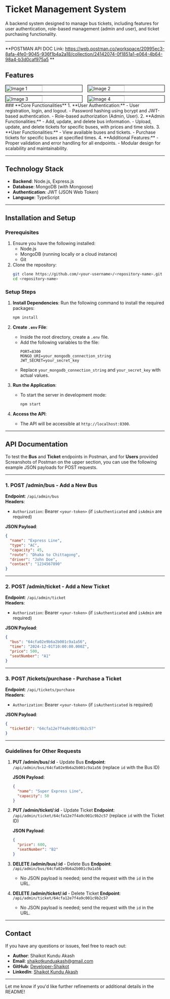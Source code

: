 # Ticket Management System

A backend system designed to manage bus tickets, including features for user authentication, role-based management (admin and user), and ticket purchasing functionality.

---
**POSTMAN API DOC Link: https://web.postman.co/workspace/20995ec3-8afa-4fe0-9045-936f1b4a2a18/collection/24142074-0f1851a1-e064-4b64-98a4-b3d0caf975a5
**
## **Features**
<div style="display: flex; flex-wrap: wrap; justify-content: space-between;">
  <img src="https://res.cloudinary.com/ddlbvpfq1/image/upload/v1732911723/SignUp-PoST_ovr1gf.png" alt="Image 1" style="width:48%; border: 1px solid black; margin-bottom: 10px;">
  <img src="https://res.cloudinary.com/ddlbvpfq1/image/upload/v1732911723/Admin_SignIn_d28pio.png" alt="Image 2" style="width:48%; border: 1px solid black; margin-bottom: 10px;">
  <img src="https://res.cloudinary.com/ddlbvpfq1/image/upload/v1732911723/Add_Buses_mlonxt.png" alt="Image 3" style="width:48%; border: 1px solid black;">
  <img src="https://res.cloudinary.com/ddlbvpfq1/image/upload/v1732911723/Get_Buses_yybu1p.png" alt="Image 4" style="width:48%; border: 1px solid black;">
</div>
### **Core Functionalities**
1. **User Authentication:**
   - User registration, login, and logout.
   - Password hashing using bcrypt and JWT-based authentication.
   - Role-based authorization (Admin, User).
2. **Admin Functionalities:**
   - Add, update, and delete bus information.
   - Upload, update, and delete tickets for specific buses, with prices and time slots.
3. **User Functionalities:**
   - View available buses and tickets.
   - Purchase tickets for specific buses at specified times.
4. **Additional Features:**
   - Proper validation and error handling for all endpoints.
   - Modular design for scalability and maintainability.

---

## **Technology Stack**
- **Backend**: Node.js, Express.js
- **Database**: MongoDB (with Mongoose)
- **Authentication**: JWT (JSON Web Token)
- **Language**: TypeScript 

---

## **Installation and Setup**

### **Prerequisites**
1. Ensure you have the following installed:
   - Node.js 
   - MongoDB (running locally or a cloud instance)
   - Git
2. Clone the repository:
   ```bash
   git clone https://github.com/<your-username>/<repository-name>.git
   cd <repository-name>
   ```

### **Setup Steps**
1. **Install Dependencies**:
   Run the following command to install the required packages:
   ```bash
   npm install
   ```

2. **Create `.env` File**:
   - Inside the root directory, create a `.env` file.
   - Add the following variables to the file:
     ```plaintext
     PORT=8300
     MONGO_URI=your_mongodb_connection_string
     JWT_SECRET=your_secret_key
     ```
   - Replace `your_mongodb_connection_string` and `your_secret_key` with actual values.

3. **Run the Application**:
   - To start the server in development mode:
     ```bash
     npm start
     ```

4. **Access the API**:
   - The API will be accessible at `http://localhost:8300`.

---

## **API Documentation**

To test the **Bus** and **Ticket** endpoints in Postman, and for **Users** provided Screanshots of Postman on the upper section, you can use the following example JSON payloads for POST requests.

---

### 1. **POST /admin/bus** - Add a New Bus
**Endpoint**: `/api/admin/bus`  
**Headers**:
- `Authorization`: Bearer `<your-token>` (if `isAuthenticated` and `isAdmin` are required)

**JSON Payload**:
```json
{
  "name": "Express Line",
  "type": "AC",
  "capacity": 45,
  "route": "Dhaka to Chittagong",
  "driver": "John Doe",
  "contact": "1234567890"
}
```

---

### 2. **POST /admin/ticket** - Add a New Ticket
**Endpoint**: `/api/admin/ticket`  
**Headers**:
- `Authorization`: Bearer `<your-token>` (if `isAuthenticated` and `isAdmin` are required)

**JSON Payload**:
```json
{
  "bus": "64cfa02e9b6a2b001c9a1a56", 
  "time": "2024-12-01T10:00:00.000Z",
  "price": 500,
  "seatNumber": "A1"
}
```

---

### 3. **POST /tickets/purchase** - Purchase a Ticket
**Endpoint**: `/api/tickets/purchase`  
**Headers**:
- `Authorization`: Bearer `<your-token>` (if `isAuthenticated` is required)

**JSON Payload**:
```json
{
  "ticketId": "64cfa12e7f4a9c001c9b2c57" 
}
```

---

### Guidelines for Other Requests
1. **PUT /admin/bus/:id** - Update Bus
   **Endpoint**: `/api/admin/bus/64cfa02e9b6a2b001c9a1a56` (replace `id` with the Bus ID)

   **JSON Payload**:
   ```json
   {
     "name": "Super Express Line",
     "capacity": 50
   }
   ```

2. **PUT /admin/ticket/:id** - Update Ticket
   **Endpoint**: `/api/admin/ticket/64cfa12e7f4a9c001c9b2c57` (replace `id` with the Ticket ID)

   **JSON Payload**:
   ```json
   {
     "price": 600,
     "seatNumber": "B2"
   }
   ```

3. **DELETE /admin/bus/:id** - Delete Bus
   **Endpoint**: `/api/admin/bus/64cfa02e9b6a2b001c9a1a56`  
   - No JSON payload is needed; send the request with the `id` in the URL.

4. **DELETE /admin/ticket/:id** - Delete Ticket
   **Endpoint**: `/api/admin/ticket/64cfa12e7f4a9c001c9b2c57`  
   - No JSON payload is needed; send the request with the `id` in the URL.

---



## **Contact**
If you have any questions or issues, feel free to reach out:

- **Author**: Shaikot Kundu Akash  
- **Email**: shaikotkunduakash@gmail.com  
- **GitHub**: [Developer-Shaikot](https://github.com/Developer-Shaikot)  
- **LinkedIn**: [Shaikot Kundu Akash](https://www.linkedin.com/in/shaikot-3009/)  

---

Let me know if you'd like further refinements or additional details in the README!
